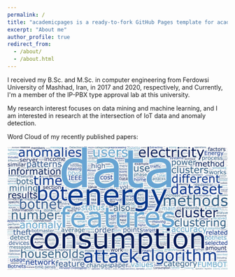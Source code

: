 ```yaml
---
permalink: /
title: "academicpages is a ready-to-fork GitHub Pages template for academic personal websites"
excerpt: "About me"
author_profile: true
redirect_from: 
  - /about/
  - /about.html
---
```


I received my B.Sc. and M.Sc. in computer engineering from Ferdowsi University of Mashhad, Iran, in 2017 and 2020, respectively, and Currently, I'm a member of the IP-PBX type approval lab at this university.

My research interest focuses on data mining and machine learning, and I am interested in research at the intersection of IoT data and anomaly detection.

Word Cloud of my recently published papers:

![Editing a markdown file for a talk](/images/wordcloud.jpeg)

